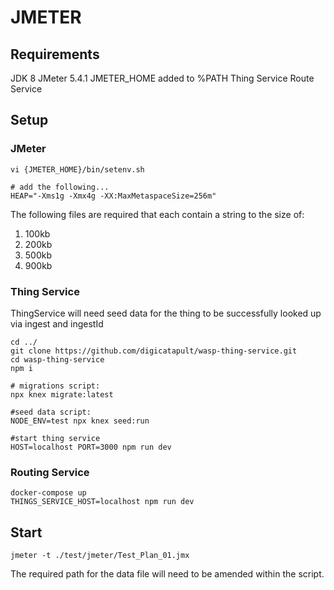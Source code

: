 # JMETER

## Requirements
JDK 8
JMeter 5.4.1
JMETER_HOME added to %PATH
Thing Service
Route Service

## Setup
### JMeter
```
vi {JMETER_HOME}/bin/setenv.sh

# add the following...
HEAP="-Xms1g -Xmx4g -XX:MaxMetaspaceSize=256m"
```
The following files are required that each contain a string to the size of:
1) 100kb
2) 200kb
3) 500kb
4) 900kb

### Thing Service
ThingService will need seed data for the thing to be successfully looked up via ingest and ingestId
```
cd ../
git clone https://github.com/digicatapult/wasp-thing-service.git
cd wasp-thing-service
npm i

# migrations script:
npx knex migrate:latest

#seed data script:
NODE_ENV=test npx knex seed:run

#start thing service
HOST=localhost PORT=3000 npm run dev
```

### Routing Service
```
docker-compose up
THINGS_SERVICE_HOST=localhost npm run dev
```

## Start
```
jmeter -t ./test/jmeter/Test_Plan_01.jmx
``` 
The required path for the data file will need to be amended within the script.
